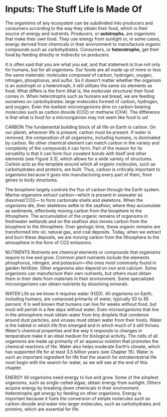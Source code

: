 # Inputs: The Stuff Life Is Made Of

The organisms of any ecosystem can be subdivided into producers and consumers according to the way they obtain their food, which is their source of energy and nutrients. Producers, or **autotrophs**, are organisms that make their own food. They use energy from sunlight or, in some cases, energy derived from chemicals in their environment to manufacture organic compounds such as carbohydrates. Consumers, or **heterotrophs**, get their food by feeding directly or indirectly on producers. 

It is often said that you are what you eat, and that statement is true not only for humans, but for all organisms. Our foods are all made up of more or less the same materials: molecules composed of carbon, hydrogen, oxygen, nitrogen, phosphorus, and sulfur. So it doesn’t matter whether the organism is an autotroph or a heterotroph, it still utilizes the same six elements as food. What differs is the form \(that is, the molecular structure\) their food comes in. When heterotrophs such as humans eat bread, we are feeding ourselves on carbohydrates: large molecules formed of carbon, hydrogen, and oxygen. Even the lowliest microorganisms dine on carbon-bearing molecules such as carbon dioxide \(CO2\) or methane \(CH4\). The difference is that what is food for a microorganism may not seem like food to us!

CARBON The fundamental building block of all life on Earth is carbon. On our planet, wherever life is present, carbon must be present. If water is removed, the composition of all organisms, including humans, is dominated by carbon. No other chemical element can match carbon in the variety and complexity of the compounds it can form. Part of the reason for its versatility is that it can form four covalent bonds with itself and other elements \(see Figure 3.3\), which allows for a wide variety of structures. Carbon acts as the template around which all organic molecules, such as carbohydrates and proteins, are built. Thus, carbon is critically important to organisms because it goes into manufacturing every part of them, from genes to body structures. 

The biosphere largely controls the flux of carbon through the Earth system. Marine organisms extract carbon—which is present in seawater as dissolved CO2— to form carbonate shells and skeletons. When the organisms die, their skeletons settle to the seafloor, where they accumulate as sediments, effectively moving carbon from the biosphere to the lithosphere. The accumulation of the organic remains of organisms in freshwater wetlands and on the seafloor also moves carbon from the biosphere to the lithosphere. Over geologic time, these organic remains are transformed into oil, natural gas, and coal deposits. Today, when we extract and burn these deposits, we are moving carbon from the lithosphere to the atmosphere in the form of CO2 emissions. 

NUTRIENTS Nutrients are chemical elements or compounds that organisms require to live and grow. Common plant nutrients include the elements phosphorus, nitrogen, and potassium—the ones most commonly found in garden fertilizer. Other organisms also depend on iron and calcium. Some organisms can manufacture their own nutrients, but others must obtain them in their diets from materials in their environment. Some specialized microorganisms can obtain nutrients by dissolving minerals. 

WATER Life as we know it requires water \(H2O\). All organisms on Earth, including humans, are composed primarily of water, typically 50 to 95 percent. It is well known that humans can live for weeks without food, but most will perish in a few days without water. Even microorganisms that live in the atmosphere must obtain water from tiny droplets that condense around dust particles, and viruses must obtain water from their hosts. Water is the habitat in which life first emerged and in which much of it still thrives. Water’s chemical properties and the way it responds to changes in temperature make it an ideal medium for biological activity. The cells of all organisms are made up primarily of an aqueous solution that promotes the chemical reactions of life. Water also helps moderate Earth’s climate, which has supported life for at least 3.5 billion years \(see Chapter 15\). Water is such an important ingredient for life that the search for extraterrestrial life must begin with the search for water, as we will see at the end of this chapter. 

ENERGY All organisms need energy to live and grow. Some of the simplest organisms, such as single-celled algae, obtain energy from sunlight. Others acquire energy by breaking down chemicals in their environment. Heterotrophs get energy by feeding on other organisms. Energy is important because it fuels the conversion of simple molecules such as carbon dioxide and water into larger molecules, such as carbohydrates and proteins, which are essential for life.

